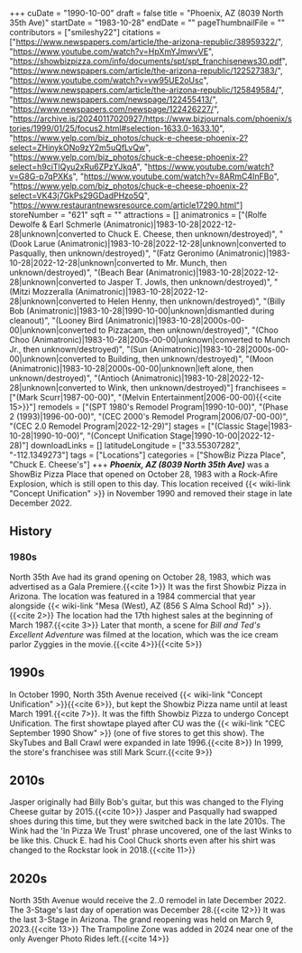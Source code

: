 +++
cuDate = "1990-10-00"
draft = false
title = "Phoenix, AZ (8039 North 35th Ave)"
startDate = "1983-10-28"
endDate = ""
pageThumbnailFile = ""
contributors = ["smileshy22"]
citations = ["https://www.newspapers.com/article/the-arizona-republic/38959322/", "https://www.youtube.com/watch?v=HpXmYJmwvVE", "https://showbizpizza.com/info/documents/spt/spt_franchisenews30.pdf", "https://www.newspapers.com/article/the-arizona-republic/122527383/", "https://www.youtube.com/watch?v=vw95UE2oUsc", "https://www.newspapers.com/article/the-arizona-republic/125849584/", "https://www.newspapers.com/newspage/122455413/", "https://www.newspapers.com/newspage/122426227/", "https://archive.is/20240117020927/https://www.bizjournals.com/phoenix/stories/1999/01/25/focus2.html#selection-1633.0-1633.10", "https://www.yelp.com/biz_photos/chuck-e-cheese-phoenix-2?select=ZHinykONo9zY2m5uQfLvQw", "https://www.yelp.com/biz_photos/chuck-e-cheese-phoenix-2?select=h9ciTlQyu2xRu6ZPzYJkqA", "https://www.youtube.com/watch?v=G8G-p7qPXKs", "https://www.youtube.com/watch?v=8ARmC4InFBo", "https://www.yelp.com/biz_photos/chuck-e-cheese-phoenix-2?select=VK43j7GkPs29GDadPHzo5Q", "https://www.restaurantnewsresource.com/article17290.html"]
storeNumber = "621"
sqft = ""
attractions = []
animatronics = ["(Rolfe Dewolfe & Earl Schmerle (Animatronic)|1983-10-28|2022-12-28|unknown|converted to Chuck E. Cheese, then unknown/destroyed)", "(Dook Larue (Animatronic)|1983-10-28|2022-12-28|unknown|converted to Pasqually, then unknown/destroyed)", "(Fatz Geronimo (Animatronic)|1983-10-28|2022-12-28|unknown|converted to Mr. Munch, then unknown/destroyed)", "(Beach Bear (Animatronic)|1983-10-28|2022-12-28|unknown|converted to Jasper T. Jowls, then unknown/destroyed)", "(Mitzi Mozzeralla (Animatronic)|1983-10-28|2022-12-28|unknown|converted to Helen Henny, then unknown/destroyed)", "(Billy Bob (Animatronic)|1983-10-28|1990-10-00|unknown|dismantled during cleanout)", "(Looney Bird (Animatronic)|1983-10-28|2000s-00-00|unknown|converted to Pizzacam, then unknown/destroyed)", "(Choo Choo (Animatronic)|1983-10-28|200s-00-00|unknown|converted to Munch Jr., then unknown/destroyed)", "(Sun (Animatronic)|1983-10-28|2000s-00-00|unknown|converted to Building, then unknown/destroyed)", "(Moon (Animatronic)|1983-10-28|2000s-00-00|unknown|left alone, then unknown/destroyed)", "(Antioch (Animatronic)|1983-10-28|2022-12-28|unknown|converted to Wink, then unknown/destroyed)"]
franchisees = ["(Mark Scurr|1987-00-00)", "(Melvin Entertainment|2006-00-00){{<cite 15>}}"]
remodels = ["(SPT 1980's Remodel Program|1990-10-00)", "(Phase 2 (1993)|1996-00-00)", "(CEC 2000's Remodel Program|2006/07-00-00)", "(CEC 2.0 Remodel Program|2022-12-29)"]
stages = ["(Classic Stage|1983-10-28|1990-10-00)", "(Concept Unification Stage|1990-10-00|2022-12-28)"]
downloadLinks = []
latitudeLongitude = ["33.55307282", "-112.1349273"]
tags = ["Locations"]
categories = ["ShowBiz Pizza Place", "Chuck E. Cheese's"]
+++
***Phoenix, AZ (8039 North 35th Ave)*** was a ShowBiz Pizza Place that opened on October 28, 1983 with a Rock-Afire Explosion, which is still open to this day. This location received {{< wiki-link "Concept Unification" >}} in November 1990 and removed their stage in late December 2022.

## History

### 1980s

North 35th Ave had its grand opening on October 28, 1983, which was advertised as a Gala Premiere.{{<cite 1>}} It was the first Showbiz Pizza in Arizona. The location was featured in a 1984 commercial that year alongside {{< wiki-link "Mesa (West), AZ (856 S Alma School Rd)" >}}.{{<cite 2>}} The location had the 17th highest sales at the beginning of March 1987.{{<cite 3>}} Later that month, a scene for *Bill and Ted's Excellent Adventure* was filmed at the location, which was the ice cream parlor Zyggies in the movie.{{<cite 4>}}{{<cite 5>}}

## 1990s

In October 1990, North 35th Avenue received {{< wiki-link "Concept Unification" >}}{{<cite 6>}}, but kept the Showbiz Pizza name until at least March 1991.{{<cite 7>}}. It was the fifth Showbiz Pizza to undergo Concept Unification. The first showtape played after CU was the {{< wiki-link "CEC September 1990 Show" >}} (one of five stores to get this show). The SkyTubes and Ball Crawl were expanded in late 1996.{{<cite 8>}} In 1999, the store's franchisee was still Mark Scurr.{{<cite 9>}}

## 2010s

Jasper originally had Billy Bob's guitar, but this was changed to the Flying Cheese guitar by 2015.{{<cite 10>}} Jasper and Pasqually had swapped shoes during this time, but they were switched back in the late 2010s. The Wink had the 'In Pizza We Trust' phrase uncovered, one of the last Winks to be like this. Chuck E. had his Cool Chuck shorts even after his shirt was changed to the Rockstar look in 2018.{{<cite 11>}}

## 2020s

North 35th Avenue would receive the 2..0 remodel in late December 2022. The 3-Stage's last day of operation was December 28.{{<cite 12>}} It was the last 3-Stage in Arizona. The grand reopening was held on March 9, 2023.{{<cite 13>}} The Trampoline Zone was added in 2024 near one of the only Avenger Photo Rides left.{{<cite 14>}}
